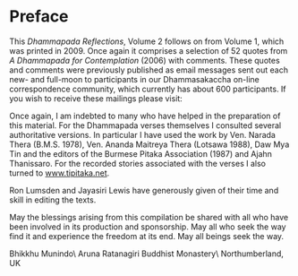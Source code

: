 Preface
=======

This *Dhammapada Reflections*, Volume 2 follows on from Volume 1, which
was printed in 2009. Once again it comprises a selection of 52 quotes
from *A Dhammapada for Contemplation* (2006) with comments. These quotes
and comments were previously published as email messages sent out each
new- and full-moon to participants in our Dhammasakaccha on-line
correspondence community, which currently has about 600 participants. If
you wish to receive these mailings please visit:

Once again, I am indebted to many who have helped in the preparation of
this material. For the Dhammapada verses themselves I consulted several
authoritative versions. In particular I have used the work by Ven.
Narada Thera (B.M.S. 1978), Ven. Ananda Maitreya Thera (Lotsawa 1988),
Daw Mya Tin and the editors of the Burmese Pitaka Association (1987) and
Ajahn Thanissaro. For the recorded stories associated with the verses I
also turned to www.tipitaka.net.

Ron Lumsden and Jayasiri Lewis have generously given of their time and
skill in editing the texts.

May the blessings arising from this compilation be shared with all who
have been involved in its production and sponsorship. May all who seek
the way find it and experience the freedom at its end. May all beings
seek the way.

Bhikkhu Munindo\\
Aruna Ratanagiri Buddhist Monastery\\
Northumberland, UK
